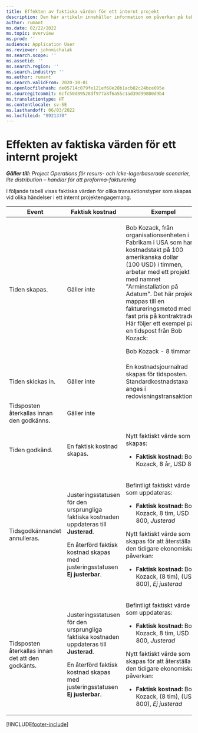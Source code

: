 ```yaml
---
title: Effekten av faktiska värden för ett internt projekt
description: Den här artikeln innehåller information om påverkan på tabellen Faktiska värden vid olika händelser för ett internt projekt i Microsoft Dynamics 365 Project Operations.
author: rumant
ms.date: 02/22/2022
ms.topic: overview
ms.prod: ''
audience: Application User
ms.reviewer: johnmichalak
ms.search.scope: ''
ms.assetid: ''
ms.search.region: ''
ms.search.industry: ''
ms.author: rumant
ms.search.validFrom: 2020-10-01
ms.openlocfilehash: de05714c079fe121ef68e28b1acb82c24bce095e
ms.sourcegitcommit: 6cfc50d89528df977a8f6a55c1ad39d99800d9b4
ms.translationtype: HT
ms.contentlocale: sv-SE
ms.lasthandoff: 06/03/2022
ms.locfileid: "8921370"
---
```

# <a name="actuals-impact-for-an-internal-project"></a>Effekten av faktiska värden för ett internt projekt

_**Gäller till:** Project Operations för resurs- och icke-lagerbaserade scenarier, lite distribution – handlar för att proforma-fakturering_

I följande tabell visas faktiska värden för olika transaktionstyper som skapas vid olika händelser i ett internt projektengagemang.

| Event | Faktisk kostnad | Exempel |
|---|---|---|
| Tiden skapas. | Gäller inte | <p>Bob Kozack, från organisationsenheten i Fabrikam i USA som har en kostnadstakt på 100 amerikanska dollar (100 USD) i timmen, arbetar med ett projekt med namnet "Arminstallation på Adatum". Det här projektet mappas till en faktureringsmetod med fast pris på kontraktraden. Här följer ett exempel på en tidspost från Bob Kozack:</p><p>Bob Kozack - 8 timmar</p> |
| Tiden skickas in. | Gäller inte | En kostnadsjournalrad skapas för tidsposten. Standardkostnadstaxa anges i redovisningstransaktionen. |
| Tidsposten återkallas innan den godkänns. | Gäller inte | |
| Tiden godkänd. | En faktisk kostnad skapas. | <p>Nytt faktiskt värde som skapas:</p><ul><li>**Faktisk kostnad:** Bob Kozack, 8 år, USD 800</li></ul> |
| Tidsgodkännandet annulleras. | <p>Justeringsstatusen för den ursprungliga faktiska kostnaden uppdateras till **Justerad**.</p><p>En återförd faktisk kostnad skapas med justeringsstatusen **Ej justerbar**.</p> | <p>Befintligt faktiskt värde som uppdateras:</p><ul><li>**Faktisk kostnad:** Bob Kozack, 8 tim, USD 800, *Justerad*</li></ul><p>Nytt faktiskt värde som skapas för att återställa den tidigare ekonomiska påverkan:</p><ul><li>**Faktisk kostnad:** Bob Kozack, (8 tim), (USD 800), *Ej justerad*</li></ul> |
| Tidsposten återkallas innan det att den godkänts. | <p>Justeringsstatusen för den ursprungliga faktiska kostnaden uppdateras till **Justerad**.</p><p>En återförd faktisk kostnad skapas med justeringsstatusen **Ej justerbar**.</p> | <p>Befintligt faktiskt värde som uppdateras:</p><ul><li>**Faktisk kostnad:** Bob Kozack, 8 tim, USD 800, *Justerad*</li></ul><p>Nytt faktiskt värde som skapas för att återställa den tidigare ekonomiska påverkan:</p><ul><li>**Faktisk kostnad:** Bob Kozack, (8 tim), (USD 800), *Ej justerad*</li></ul> |

[!INCLUDE[footer-include](../includes/footer-banner.md)]

